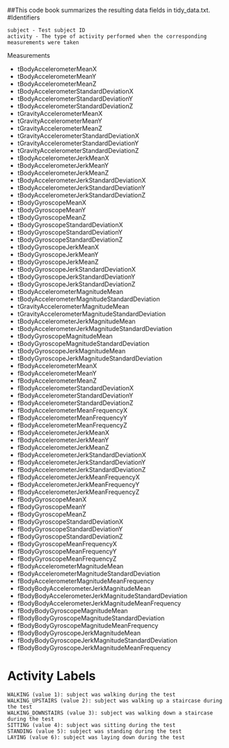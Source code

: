 ##This code book summarizes the resulting data fields in tidy_data.txt.
#Identifiers

    subject - Test subject ID
    activity - The type of activity performed when the corresponding measurements were taken

Measurements

* tBodyAccelerometerMeanX	
* tBodyAccelerometerMeanY
* tBodyAccelerometerMeanZ
* tBodyAccelerometerStandardDeviationX
* tBodyAccelerometerStandardDeviationY
* tBodyAccelerometerStandardDeviationZ
* tGravityAccelerometerMeanX	
* tGravityAccelerometerMeanY	
* tGravityAccelerometerMeanZ
* tGravityAccelerometerStandardDeviationX	
* tGravityAccelerometerStandardDeviationY	
* tGravityAccelerometerStandardDeviationZ	
* tBodyAccelerometerJerkMeanX	
* tBodyAccelerometerJerkMeanY	
* tBodyAccelerometerJerkMeanZ
* tBodyAccelerometerJerkStandardDeviationX
* tBodyAccelerometerJerkStandardDeviationY
* tBodyAccelerometerJerkStandardDeviationZ
* tBodyGyroscopeMeanX	
* tBodyGyroscopeMeanY	
* tBodyGyroscopeMeanZ
* tBodyGyroscopeStandardDeviationX
* tBodyGyroscopeStandardDeviationY
* tBodyGyroscopeStandardDeviationZ	
* tBodyGyroscopeJerkMeanX
* tBodyGyroscopeJerkMeanY	
* tBodyGyroscopeJerkMeanZ
* tBodyGyroscopeJerkStandardDeviationX
* tBodyGyroscopeJerkStandardDeviationY
* tBodyGyroscopeJerkStandardDeviationZ
* tBodyAccelerometerMagnitudeMean
* tBodyAccelerometerMagnitudeStandardDeviation
* tGravityAccelerometerMagnitudeMean
* tGravityAccelerometerMagnitudeStandardDeviation
* tBodyAccelerometerJerkMagnitudeMean
* tBodyAccelerometerJerkMagnitudeStandardDeviation
* tBodyGyroscopeMagnitudeMean
* tBodyGyroscopeMagnitudeStandardDeviation
* tBodyGyroscopeJerkMagnitudeMean
* tBodyGyroscopeJerkMagnitudeStandardDeviation
* fBodyAccelerometerMeanX	
* fBodyAccelerometerMeanY	
* fBodyAccelerometerMeanZ	
* fBodyAccelerometerStandardDeviationX
* fBodyAccelerometerStandardDeviationY
* fBodyAccelerometerStandardDeviationZ
* fBodyAccelerometerMeanFrequencyX
* fBodyAccelerometerMeanFrequencyY	
* fBodyAccelerometerMeanFrequencyZ	
* fBodyAccelerometerJerkMeanX	
* fBodyAccelerometerJerkMeanY
* fBodyAccelerometerJerkMeanZ	
* fBodyAccelerometerJerkStandardDeviationX
* fBodyAccelerometerJerkStandardDeviationY
* fBodyAccelerometerJerkStandardDeviationZ
* fBodyAccelerometerJerkMeanFrequencyX	
* fBodyAccelerometerJerkMeanFrequencyY
* fBodyAccelerometerJerkMeanFrequencyZ
* fBodyGyroscopeMeanX	
* fBodyGyroscopeMeanY	
* fBodyGyroscopeMeanZ
* fBodyGyroscopeStandardDeviationX
* fBodyGyroscopeStandardDeviationY
* fBodyGyroscopeStandardDeviationZ
* fBodyGyroscopeMeanFrequencyX
* fBodyGyroscopeMeanFrequencyY
* fBodyGyroscopeMeanFrequencyZ
* fBodyAccelerometerMagnitudeMean
* fBodyAccelerometerMagnitudeStandardDeviation
* fBodyAccelerometerMagnitudeMeanFrequency
* fBodyBodyAccelerometerJerkMagnitudeMean
* fBodyBodyAccelerometerJerkMagnitudeStandardDeviation
* fBodyBodyAccelerometerJerkMagnitudeMeanFrequency
* fBodyBodyGyroscopeMagnitudeMean	
* fBodyBodyGyroscopeMagnitudeStandardDeviation
* fBodyBodyGyroscopeMagnitudeMeanFrequency
* fBodyBodyGyroscopeJerkMagnitudeMean	
* fBodyBodyGyroscopeJerkMagnitudeStandardDeviation
*  fBodyBodyGyroscopeJerkMagnitudeMeanFrequency



# Activity Labels

    WALKING (value 1): subject was walking during the test
    WALKING_UPSTAIRS (value 2): subject was walking up a staircase during the test
    WALKING_DOWNSTAIRS (value 3): subject was walking down a staircase during the test
    SITTING (value 4): subject was sitting during the test
    STANDING (value 5): subject was standing during the test
    LAYING (value 6): subject was laying down during the test
